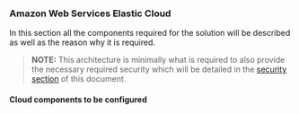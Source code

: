 
### Amazon Web Services Elastic Cloud

In this section all the components required for the solution will be described as well as the reason why it is required.

> **NOTE:** This architecture is minimally what is required to also provide the necessary required security which will be detailed in the [security section](#security-detail) of this document. 

#### Cloud components to be configured